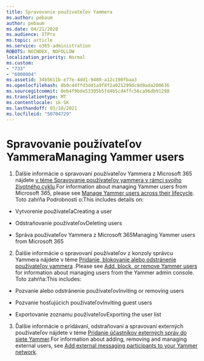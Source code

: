 ```yaml
---
title: Spravovanie používateľov Yammera
ms.author: pebaum
author: pebaum
ms.date: 04/21/2020
ms.audience: ITPro
ms.topic: article
ms.service: o365-administration
ROBOTS: NOINDEX, NOFOLLOW
localization_priority: Normal
ms.custom:
- "733"
- "6000004"
ms.assetid: 34b5611b-e77e-4dd1-9480-a12c190fbaa3
ms.openlocfilehash: 8b0c44ffd3dd1a9f8f2a021299dc8d9ada200636
ms.sourcegitcommit: 0eb4f9bde53395b5fd4b5cd4ffc56ca96db91298
ms.translationtype: MT
ms.contentlocale: sk-SK
ms.lasthandoff: 03/10/2021
ms.locfileid: "50704729"
---
```

# <a name="managing-yammer-users"></a><span data-ttu-id="80615-102">Spravovanie používateľov Yammera</span><span class="sxs-lookup"><span data-stu-id="80615-102">Managing Yammer users</span></span>

1. <span data-ttu-id="80615-103">Ďalšie informácie o spravovaní používateľov Yammera z Microsoft 365 nájdete [v téme Spravovanie používateľov yammera v rámci svojho životného cyklu](https://docs.microsoft.com/yammer/manage-yammer-users/manage-users-across-their-lifecycle).</span><span class="sxs-lookup"><span data-stu-id="80615-103">For information about managing Yammer users from Microsoft 365, please see [Manage Yammer users across their lifecycle](https://docs.microsoft.com/yammer/manage-yammer-users/manage-users-across-their-lifecycle).</span></span> <span data-ttu-id="80615-104">Toto zahŕňa Podrobnosti o:</span><span class="sxs-lookup"><span data-stu-id="80615-104">This includes details on:</span></span>

  - <span data-ttu-id="80615-105">Vytvorenie používateľa</span><span class="sxs-lookup"><span data-stu-id="80615-105">Creating a user</span></span>

  - <span data-ttu-id="80615-106">Odstraňovanie používateľov</span><span class="sxs-lookup"><span data-stu-id="80615-106">Deleting users</span></span>

  - <span data-ttu-id="80615-107">Správa používateľov Yammera z Microsoft 365</span><span class="sxs-lookup"><span data-stu-id="80615-107">Managing Yammer users from Microsoft 365</span></span>

2. <span data-ttu-id="80615-108">Ďalšie informácie o spravovaní používateľov z konzoly správcu Yammera nájdete v téme [Pridanie, blokovanie alebo odstránenie používateľov yammera](https://docs.microsoft.com/yammer/manage-yammer-users/add-block-or-remove-users) .</span><span class="sxs-lookup"><span data-stu-id="80615-108">Please see [Add, block, or remove Yammer users](https://docs.microsoft.com/yammer/manage-yammer-users/add-block-or-remove-users) for information about managing users from the Yammer admin console.</span></span> <span data-ttu-id="80615-109">Toto zahŕňa:</span><span class="sxs-lookup"><span data-stu-id="80615-109">This includes:</span></span>

  - <span data-ttu-id="80615-110">Pozvanie alebo odstránenie používateľov</span><span class="sxs-lookup"><span data-stu-id="80615-110">Inviting or removing users</span></span>

  - <span data-ttu-id="80615-111">Pozvanie hosťujúcich používateľov</span><span class="sxs-lookup"><span data-stu-id="80615-111">Inviting guest users</span></span>

  - <span data-ttu-id="80615-112">Exportovanie zoznamu používateľov</span><span class="sxs-lookup"><span data-stu-id="80615-112">Exporting the user list</span></span>

3. <span data-ttu-id="80615-113">Ďalšie informácie o pridávaní, odstraňovaní a spravovaní externých používateľov nájdete v téme [Pridanie účastníkov externých správ do siete Yammer](https://docs.microsoft.com/yammer/work-with-external-users/add-external-participants).</span><span class="sxs-lookup"><span data-stu-id="80615-113">For information about adding, removing and managing external users, see [Add external messaging participants to your Yammer network](https://docs.microsoft.com/yammer/work-with-external-users/add-external-participants).</span></span>
